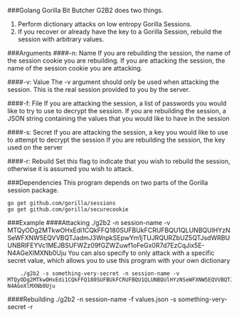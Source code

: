 ###Golang Gorilla Bit Butcher
G2B2 does two things.
1) Perform dictionary attacks on low entropy Gorilla Sessions. 
2) If you recover or already have the key to a Gorilla Session, rebuild the session with arbitrary values.

###Arguments
####-n: Name
If you are rebuilding the session, the name of the session cookie you are rebuilding.
If you are attacking the session, the name of the session cookie you are attacking.

####-v: Value
The -v argument should only be used when attacking the session. This is the real session provided to you by the server.

####-f: File
If you are attacking the session, a list of passwords you would like to try to use to decrypt the session.
If you are rebuilding the session, a JSON string containing the values that you would like to have in the session

####-s: Secret
If you are attacking the session, a key you would like to use to attempt to decrypt the session
If you are rebuilding the session, the key used on the server

####-r: Rebuild
Set this flag to indicate that you wish to rebuild the session, otherwise it is assumed you wish to attack.

###Dependencies
This program depends on two parts of the Gorilla session package.

    go get github.com/gorilla/sessions
    go get github.com/gorilla/securecookie

###Example
####Attacking
    ./g2b2 -n session-name -v MTQyODg2MTkwOHxEdi1CQkFFQ180SUFBUkFCRUFBQU1QLUNBQUlHYzNSeWFXNW5EQVVBQTJadmJ3WnpkSEpwYm1jTUJRQURZbUZ5QTJsdWRBUUNBRlFEYVc1MEJBSUFWZz09fGZWZuwf1oFeGx0R7d7EzCqJix5E-N4AGeXlMXNb0Uju
You can also specify to only attack with a specific secret value, which allows you to use this program with your own dictionary
```
    ./g2b2 -s something-very-secret -n session-name -v MTQyODg2MTkwOHxEdi1CQkFFQ180SUFBUkFCRUFBQU1QLUNBQUlHYzNSeWFXNW5EQVVBQTJadmJ3WnpkSEpwYm1jTUJRQURZbUZ5QTJsdWRBUUNBRlFEYVc1MEJBSUFWZz09fGZWZuwf1oFeGx0R7d7EzCqJix5E-N4AGeXlMXNb0Uju
```
####Rebuilding
    ./g2b2 -n session-name -f values.json -s something-very-secret -r
